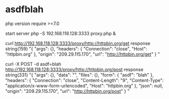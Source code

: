 # asdfblah

php version require >=7.0

start server php -S 192.168.118.128:3333 proxy.php &


 curl http://192.168.118.128:3333/proxy/http://httpbin.org/get
response
string(159) "{
  "args": {},
  "headers": {
    "Connection": "close",
    "Host": "httpbin.org"
  },
  "origin": "209.29.115.170",
  "url": "http://httpbin.org/get"
}
"


curl -X POST -d asdf=blah  http://192.168.118.128:3333/proxy/http://httpbin.org/post
response 
string(331) "{
  "args": {},
  "data": "",
  "files": {},
  "form": {
    "asdf": "blah"
  },
  "headers": {
    "Connection": "close",
    "Content-Length": "9",
    "Content-Type": "application/x-www-form-urlencoded",
    "Host": "httpbin.org"
  },
  "json": null,
  "origin": "209.29.115.170",
  "url": "http://httpbin.org/post"
}
"


